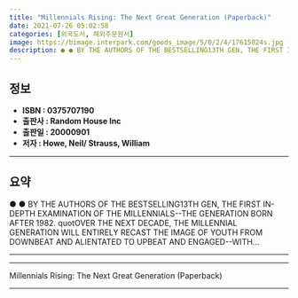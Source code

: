 ```yaml
---
title: "Millennials Rising: The Next Great Generation (Paperback)"
date: 2021-07-26 05:02:58
categories: [외국도서, 해외주문원서]
image: https://bimage.interpark.com/goods_image/5/0/2/4/17615024s.jpg
description: ● ● BY THE AUTHORS OF THE BESTSELLING13TH GEN, THE FIRST IN-DEPTH EXAMINATION OF THE MILLENNIALS--THE GENERATION BORN AFTER 1982. quotOVER THE NEXT DECADE, TH
---
```


## **정보**

- **ISBN : 0375707190**
- **출판사 : Random House Inc**
- **출판일 : 20000901**
- **저자 : Howe, Neil/ Strauss, William**

------



## **요약**

●  ●  BY THE AUTHORS OF THE BESTSELLING13TH GEN, THE FIRST IN-DEPTH EXAMINATION OF THE MILLENNIALS--THE GENERATION BORN AFTER 1982. quotOVER THE NEXT DECADE, THE MILLENNIAL GENERATION WILL ENTIRELY RECAST THE IMAGE OF YOUTH FROM DOWNBEAT AND ALIENTATED TO UPBEAT AND ENGAGED--WITH... 

------



------


Millennials Rising: The Next Great Generation (Paperback) 

------


